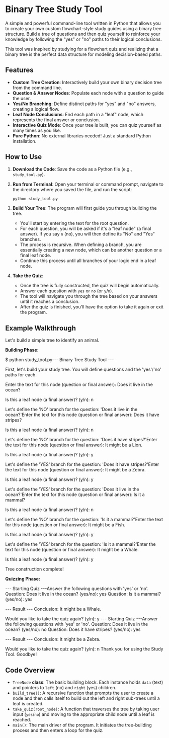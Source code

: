 # Binary Tree Study Tool

A simple and powerful command-line tool written in Python that allows you to create your own custom flowchart-style study guides using a binary tree structure. Build a tree of questions and then quiz yourself to reinforce your knowledge by following the "yes" or "no" paths to their logical conclusions.

This tool was inspired by studying for a flowchart quiz and realizing that a binary tree is the perfect data structure for modeling decision-based paths.

## Features

-   **Custom Tree Creation**: Interactively build your own binary decision tree from the command line.
-   **Question & Answer Nodes**: Populate each node with a question to guide the user.
-   **Yes/No Branching**: Define distinct paths for "yes" and "no" answers, creating a logical flow.
-   **Leaf Node Conclusions**: End each path in a "leaf" node, which represents the final answer or conclusion.
-   **Interactive Quiz Mode**: Once your tree is built, you can quiz yourself as many times as you like.
-   **Pure Python**: No external libraries needed! Just a standard Python installation.

## How to Use

1.  **Download the Code**: Save the code as a Python file (e.g., `study_tool.py`).
2.  **Run from Terminal**: Open your terminal or command prompt, navigate to the directory where you saved the file, and run the script:
    ```bash
    python study_tool.py
    ```
3.  **Build Your Tree**: The program will first guide you through building the tree.
    -   You'll start by entering the text for the root question.
    -   For each question, you will be asked if it's a "leaf node" (a final answer). If you say `n` (no), you will then define its "No" and "Yes" branches.
    -   The process is recursive. When defining a branch, you are essentially creating a new node, which can be another question or a final leaf node.
    -   Continue this process until all branches of your logic end in a leaf node.

4.  **Take the Quiz**:
    -   Once the tree is fully constructed, the quiz will begin automatically.
    -   Answer each question with `yes` or `no` (or `y`/`n`).
    -   The tool will navigate you through the tree based on your answers until it reaches a conclusion.
    -   After the quiz is finished, you'll have the option to take it again or exit the program.

## Example Walkthrough

Let's build a simple tree to identify an animal.

**Building Phase:**

$ python study_tool.py--- Binary Tree Study Tool ---

First, let's build your study tree. You will define questions and the 'yes'/'no' paths for each.
 
Enter the text for this node (question or final answer): Does it live in the ocean? 

Is this a leaf node (a final answer)? (y/n): n

Let's define the 'NO' branch for the question: 'Does it live in the ocean?'Enter the text for this node (question or final answer): Does it have stripes?

Is this a leaf node (a final answer)? (y/n): n

Let's define the 'NO' branch for the question: 'Does it have stripes?'Enter the text for this node (question or final answer): It might be a Lion.

Is this a leaf node (a final answer)? (y/n): y

Let's define the 'YES' branch for the question: 'Does it have stripes?'Enter the text for this node (question or final answer): It might be a Zebra.

Is this a leaf node (a final answer)? (y/n): y

Let's define the 'YES' branch for the question: 'Does it live in the ocean?'Enter the text for this node (question or final answer): Is it a mammal?

Is this a leaf node (a final answer)? (y/n): n

Let's define the 'NO' branch for the question: 'Is it a mammal?'Enter the text for this node (question or final answer): It might be a Fish.

Is this a leaf node (a final answer)? (y/n): y

Let's define the 'YES' branch for the question: 'Is it a mammal?'Enter the text for this node (question or final answer): It might be a Whale.

Is this a leaf node (a final answer)? (y/n): y

Tree construction complete!


**Quizzing Phase:**

--- Starting Quiz ---Answer the following questions with 'yes' or 'no'.
Question: Does it live in the ocean? (yes/no): yes
Question: Is it a mammal? (yes/no): yes

--- Result --- Conclusion: It might be a Whale.

Would you like to take the quiz again? (y/n): y
--- Starting Quiz ---Answer the following questions with 'yes' or 'no'.
Question: Does it live in the ocean? (yes/no): no
Question: Does it have stripes? (yes/no): yes

--- Result --- Conclusion: It might be a Zebra.

Would you like to take the quiz again? (y/n): n
Thank you for using the Study Tool. Goodbye!
## Code Overview

-   `TreeNode` **class**: The basic building block. Each instance holds `data` (text) and pointers to `left` (no) and `right` (yes) children.
-   `build_tree()`: A recursive function that prompts the user to create a node and then calls itself to build out the left and right sub-trees until a leaf is created.
-   `take_quiz(root_node)`: A function that traverses the tree by taking user input (`yes`/`no`) and moving to the appropriate child node until a leaf is reached.
-   `main()`: The main driver of the program. It initiates the tree-building process and then enters a loop for the quiz.
